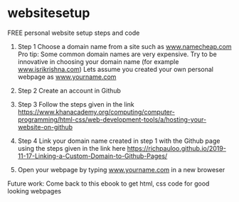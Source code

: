 # websitesetup
FREE personal website setup steps and code

1. Step 1
Choose a domain name from a site such as www.namecheap.com
Pro tip: Some common domain names are very expensive. Try to be innovative in choosing your domain name (for example www.isrikrishna.com)
Lets assume you created your own personal webpage as www.yourname.com

2. Step 2
Create an account in Github

3. Step 3
Follow the steps given in the link https://www.khanacademy.org/computing/computer-programming/html-css/web-development-tools/a/hosting-your-website-on-github

4. Step 4
Link your domain name created in step 1 with the Github page using the steps given in the link here https://richpauloo.github.io/2019-11-17-Linking-a-Custom-Domain-to-Github-Pages/

5. Open your webpage by typing www.yourname.com in a new broweser

Future work:
Come back to this ebook to get html, css code for good looking webpages
